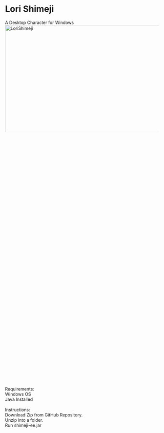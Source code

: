 # Lori Shimeji
A Desktop Character for Windows
<br>
<img width="500%" height="30%" alt="LoriShimeji" src="https://user-images.githubusercontent.com/20589688/136709671-225cb874-63bd-4d06-a9af-0214f73a00fc.png">
<br>

Requirements:
<br>
Windows OS
<br>
Java Installed
<br>
<br>
Instructions:
<br>
Download Zip from GitHub Repository.
<br>
Unzip into a folder.
<br>
Run shimeji-ee.jar
